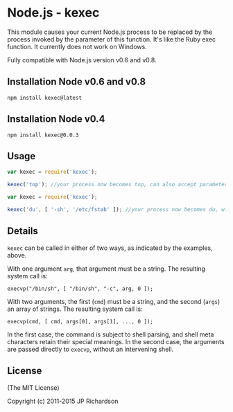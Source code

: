 Node.js - kexec
===============

This module causes your current Node.js process to be replaced by the process invoked by the parameter of this function. It's like the Ruby exec function. It currently does not work on Windows.

Fully compatible with Node.js version v0.6 and v0.8.


Installation Node v0.6 and v0.8
------------

    npm install kexec@latest



Installation Node v0.4
-------------

    npm install kexec@0.0.3




Usage
-----

```javascript
var kexec = require('kexec');

kexec('top'); //your process now becomes top, can also accept parameters in one string
```

```javascript
var kexec = require('kexec');

kexec('du', [ '-sh', '/etc/fstab' ]); //your process now becomes du, with the arguments indicated
```

Details
-------

`kexec` can be called in either of two ways, as indicated by the examples, above.

With one argument `arg`, that argument must be a string.  The resulting system
call is:

    execvp("/bin/sh", [ "/bin/sh", "-c", arg, 0 ]);

With two arguments, the first (`cmd`) must be a string, and the second (`args`) an array of strings.  The resulting
system call is:

    execvp(cmd, [ cmd, args[0], args[1], ..., 0 ]);

In the first case, the command is subject to shell parsing, and shell meta
characters retain their special meanings.  In the second case, the arguments
are passed directly to `execvp`, without an intervening shell.


License
-------

(The MIT License)

Copyright (c) 2011-2015 JP Richardson



